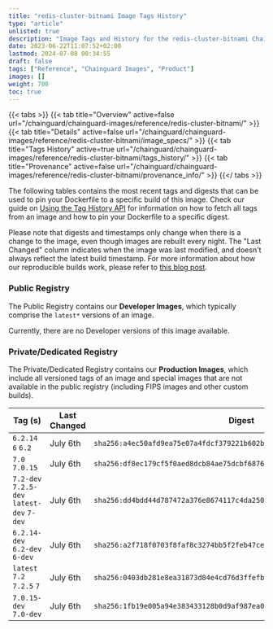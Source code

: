 ```yaml
---
title: "redis-cluster-bitnami Image Tags History"
type: "article"
unlisted: true
description: "Image Tags and History for the redis-cluster-bitnami Chainguard Image"
date: 2023-06-22T11:07:52+02:00
lastmod: 2024-07-08 00:34:55
draft: false
tags: ["Reference", "Chainguard Images", "Product"]
images: []
weight: 700
toc: true
---
```


{{< tabs >}}
{{< tab title="Overview" active=false url="/chainguard/chainguard-images/reference/redis-cluster-bitnami/" >}}
{{< tab title="Details" active=false url="/chainguard/chainguard-images/reference/redis-cluster-bitnami/image_specs/" >}}
{{< tab title="Tags History" active=true url="/chainguard/chainguard-images/reference/redis-cluster-bitnami/tags_history/" >}}
{{< tab title="Provenance" active=false url="/chainguard/chainguard-images/reference/redis-cluster-bitnami/provenance_info/" >}}
{{</ tabs >}}

The following tables contains the most recent tags and digests that can be used to pin your Dockerfile to a specific build of this image. Check our guide on [Using the Tag History API](/chainguard/chainguard-images/using-the-tag-history-api/) for information on how to fetch all tags from an image and how to pin your Dockerfile to a specific digest.

Please note that digests and timestamps only change when there is a change to the image, even though images are rebuilt every night. The "Last Changed" column indicates when the image was last modified, and doesn't always reflect the latest build timestamp. For more information about how our reproducible builds work, please refer to [this blog post](https://www.chainguard.dev/unchained/reproducing-chainguards-reproducible-image-builds).

### Public Registry
The Public Registry contains our **Developer Images**, which typically comprise the `latest*` versions of an image.

Currently, there are no Developer versions of this image available.

### Private/Dedicated Registry
The Private/Dedicated Registry contains our **Production Images**, which include all versioned tags of an image and special images that are not available in the public registry (including FIPS images and other custom builds).

| Tag (s)                                     | Last Changed | Digest                                                                    |
|---------------------------------------------|--------------|---------------------------------------------------------------------------|
|  `6.2.14` `6` `6.2`                         | July 6th     | `sha256:a4ec50afd9ea75e07a4fdcf379221b602b88f9b672d1d0f28ec1445d5485f62c` |
|  `7.0` `7.0.15`                             | July 6th     | `sha256:df8ec179cf5f0aed8dcb84ae75dcbf6876ef2f6f584daf409a3ee1bfc82279b9` |
|  `7.2-dev` `7.2.5-dev` `latest-dev` `7-dev` | July 6th     | `sha256:dd4bdd44d787472a376e8674117c4da250f5a42e8747be69264139cace8ea9a7` |
|  `6.2.14-dev` `6.2-dev` `6-dev`             | July 6th     | `sha256:a2f718f0703f8faf8c3274bb5f2feb47ce2cc715122a6998b127f070a0dad6ca` |
|  `latest` `7.2` `7.2.5` `7`                 | July 6th     | `sha256:0403db281e8ea31873d84e4cd76d3ffefb8f62a969dc7dbb7ce13a65fd1f1019` |
|  `7.0.15-dev` `7.0-dev`                     | July 6th     | `sha256:1fb19e005a94e383433128b0d9af987ea03041ab4d60ea7470234b446bceed1a` |

